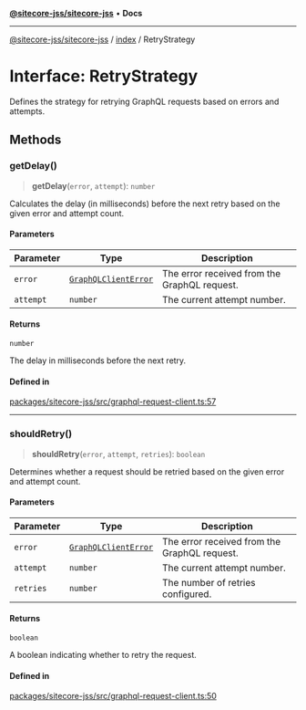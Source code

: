 [**@sitecore-jss/sitecore-jss**](../../README.md) • **Docs**

***

[@sitecore-jss/sitecore-jss](../../README.md) / [index](../README.md) / RetryStrategy

# Interface: RetryStrategy

Defines the strategy for retrying GraphQL requests based on errors and attempts.

## Methods

### getDelay()

> **getDelay**(`error`, `attempt`): `number`

Calculates the delay (in milliseconds) before the next retry based on the given error and attempt count.

#### Parameters

| Parameter | Type | Description |
| ------ | ------ | ------ |
| `error` | [`GraphQLClientError`](../../graphql/type-aliases/GraphQLClientError.md) | The error received from the GraphQL request. |
| `attempt` | `number` | The current attempt number. |

#### Returns

`number`

The delay in milliseconds before the next retry.

#### Defined in

[packages/sitecore-jss/src/graphql-request-client.ts:57](https://github.com/Sitecore/jss/blob/4a0927fbf2da75c0716c3495b24fb0fa0a87da51/packages/sitecore-jss/src/graphql-request-client.ts#L57)

***

### shouldRetry()

> **shouldRetry**(`error`, `attempt`, `retries`): `boolean`

Determines whether a request should be retried based on the given error and attempt count.

#### Parameters

| Parameter | Type | Description |
| ------ | ------ | ------ |
| `error` | [`GraphQLClientError`](../../graphql/type-aliases/GraphQLClientError.md) | The error received from the GraphQL request. |
| `attempt` | `number` | The current attempt number. |
| `retries` | `number` | The number of retries configured. |

#### Returns

`boolean`

A boolean indicating whether to retry the request.

#### Defined in

[packages/sitecore-jss/src/graphql-request-client.ts:50](https://github.com/Sitecore/jss/blob/4a0927fbf2da75c0716c3495b24fb0fa0a87da51/packages/sitecore-jss/src/graphql-request-client.ts#L50)
